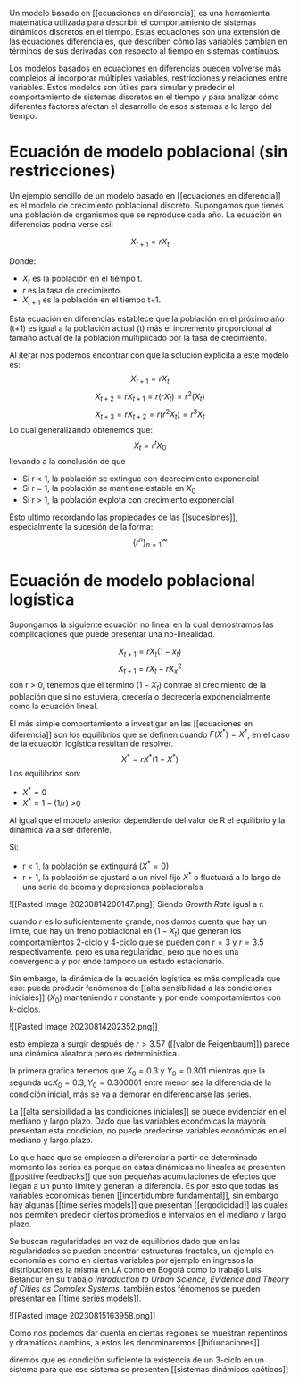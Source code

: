 Un modelo basado en [[ecuaciones en diferencia]] es una herramienta matemática utilizada para describir el comportamiento de sistemas dinámicos discretos en el tiempo. Estas ecuaciones son una extensión de las ecuaciones diferenciales, que describen cómo las variables cambian en términos de sus derivadas con respecto al tiempo en sistemas continuos.

Los modelos basados en ecuaciones en diferencias pueden volverse más complejos al incorporar múltiples variables, restricciones y relaciones entre variables. Estos modelos son útiles para simular y predecir el comportamiento de sistemas discretos en el tiempo y para analizar cómo diferentes factores afectan el desarrollo de esos sistemas a lo largo del tiempo.
# Ecuación de modelo poblacional (sin restricciones)

Un ejemplo sencillo de un modelo basado en [[ecuaciones en diferencia]] es el modelo de crecimiento poblacional discreto. Supongamos que tienes una población de organismos que se reproduce cada año. La ecuación en diferencias podría verse así:

$$X_{t+1} = r  X_{t}$$

Donde:
- $X_{t}$ es la población en el tiempo t.
- $r$ es la tasa de crecimiento.
- $X_{t+1}$ es la población en el tiempo t+1.

Esta ecuación en diferencias establece que la población en el próximo año (t+1) es igual a la población actual (t) más el incremento proporcional al tamaño actual de la población multiplicado por la tasa de crecimiento.

Al iterar nos podemos encontrar con que la solución explicita a este modelo es:
$$X_{t+1} = rX_t$$
$$X_{t+2} = rX_{t+1} = r(rX_t) = r^2(X_t)$$
$$X_{t+3} = rX_{t+2} = r(r^2X_t) = r^3{X_t}$$
Lo cual generalizando obtenemos que:
$$X_t = r^{t}X_0$$
llevando a la conclusión de que

- Si r < 1, la población se extingue con decrecimiento exponencial
- Si r = 1, la población se mantiene estable en $X_0$
- Si r > 1, la población explota con crecimiento exponencial

Esto ultimo recordando las propiedades de las [[sucesiones]], especialmente la sucesión de la forma: $$\{r^n\}_{n=1}^{\infty}$$
# Ecuación de modelo poblacional logística

Supongamos la siguiente ecuación no lineal en la cual demostramos las complicaciones que puede presentar una no-linealidad.

$$X_{t+1} = rX_t(1 - x_t)$$
$$X_{t+1} = rX_t - rX_{x}^{2}$$
con r > 0, tenemos que el termino $(1 - X_t)$ contrae el crecimiento de la población que si no estuviera, crecería o decrecería exponencialmente como la ecuación lineal.

El más simple comportamiento a investigar en las [[ecuaciones en diferencia]] son los equilibrios que se definen cuando $F(X^*) = X^*$, en el caso de la ecuación logística resultan de resolver.
$$X^* = rX^*(1-X^*)$$
Los equilibrios son:
- $X^* = 0$
- $X^* = 1 - (1/r)$ >0

Al igual que el modelo anterior dependiendo del valor de R el equilibrio y la dinámica va a ser diferente.

Sí:
- r < 1, la población se extinguirá ($X^* = 0$)
- r > 1, la población se ajustará a un nivel fijo $X^*$ o fluctuará a lo largo de una serie de booms y depresiones poblacionales

![[Pasted image 20230814200147.png]]
Siendo *Growth Rate* igual a r.

cuando $r$ es lo suficientemente grande, nos damos cuenta que hay un limite, que hay un freno poblacional en $(1-X_t)$ que generan los comportamientos 2-ciclo y 4-ciclo que se pueden con $r = 3$ y $r = 3.5$ respectivamente. pero es una regularidad, pero que no es una convergencia y por ende tampoco un estado estacionario. 

Sin embargo, la dinámica de la ecuación logística es más complicada que eso: puede producir fenómenos de [[alta sensibilidad a las condiciones iniciales]] ($X_0$) manteniendo r constante y por ende comportamientos con k-ciclos.

![[Pasted image 20230814202352.png]]

esto empieza a surgir después de $r > 3.57$ ([[valor de Feigenbaum]]) parece una dinámica aleatoria pero es determinística.

la primera grafica tenemos que $X_0 = 0.3$ y $Y_0 = 0.301$ mientras que la segunda uc$X_0 = 0.3, Y_0 = 0.300001$ entre menor sea la diferencia de la condición inicial, más se va a demorar en diferenciarse las series.

La [[alta sensibilidad a las condiciones iniciales]] se puede evidenciar en el mediano y largo plazo. Dado que las variables económicas la mayoría presentan esta condición, no puede predecirse variables económicas en el mediano y largo plazo.

Lo que hace que se empiecen a diferenciar a partir de determinado momento las series es porque en estas dinámicas no lineales se presenten [[positive feedbacks]] que son pequeñas acumulaciones de efectos que llegan a un punto limite y generan la diferencia. Es por esto que todas las variables economicas tienen [[incertidumbre fundamental]], sin embargo hay algunas [[time series models]] que presentan [[ergodicidad]] las cuales nos permiten predecir ciertos promedios e intervalos en el mediano y largo plazo.

Se buscan regularidades en vez de equilibrios dado que en las regularidades se pueden encontrar estructuras fractales, un ejemplo en economía es como en ciertas variables por ejemplo en ingresos la distribución es la misma en LA como en Bogotá como lo trabajo Luis Betancur en su trabajo *Introduction to Urban Science, Evidence and Theory of Cities as Complex Systems*. también estos fénomenos se pueden presentar en [[time series models]].


![[Pasted image 20230815163958.png]]

Como nos podemos dar cuenta en ciertas regiones se muestran repentinos y dramáticos cambios, a estos les denominaremos [[bifurcaciones]].

diremos que es condición suficiente la existencia de un 3-ciclo en un sistema para que ese sistema se presenten [[sistemas dinámicos caóticos]]






